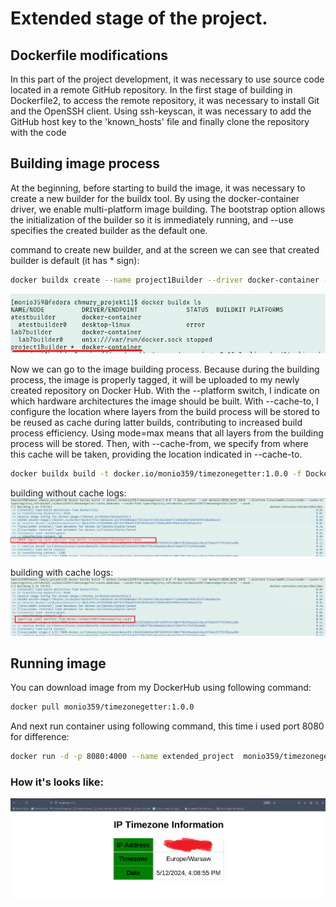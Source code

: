 # Extended stage of the project.


## Dockerfile modifications 
In this part of the project development, it was necessary to use source code located in a remote GitHub repository. In the first stage of building in Dockerfile2, to access the remote repository, it was necessary to install Git and the OpenSSH client. Using ssh-keyscan, it was necessary to add the GitHub host key to the 'known_hosts' file and finally clone the repository with the code


## Building image process
At the beginning, before starting to build the image, it was necessary to create a new builder for the buildx tool. By using the docker-container driver, we enable multi-platform image building. The bootstrap option allows the initialization of the builder so it is immediately running, and --use specifies the created builder as the default one.

command to create new builder, and at the screen we can see that created builder is default (it has * sign):

```bash
docker buildx create --name project1Builder --driver docker-container --bootstrap --use
```

![](./previews/step2/docker_buildx_ls.png)

Now we can go to the image building process. Because during the building process, the image is properly tagged, it will be uploaded to my newly created repository on Docker Hub. With the --platform switch, I indicate on which hardware architectures the image should be built. With --cache-to, I configure the location where layers from the build process will be stored to be reused as cache during latter builds, contributing to increased build process efficiency. Using mode=max means that all layers from the building process will be stored. Then, with --cache-from, we specify from where this cache will be taken, providing the location indicated in --cache-to.

```bash
docker buildx build -t docker.io/monio359/timezonegetter:1.0.0 -f Dockerfile2  --ssh default=$SSH_AUTH_SOCK  --platform linux/amd64,linux/arm64 --cache-to type=registry,ref=docker.io/monio359/timezonegetter:cache,mode=max --cache-from type=registry,ref=docker.io/monio359/timezonegetter:cache  --push .
```

building without cache logs:
![](./previews/step2/build_without_cache.png)

building with cache logs:
![](./previews/step2/importing_cache.png)

## Running image 

You can download image from my DockerHub using following command:

```bash
docker pull monio359/timezonegetter:1.0.0
```

And next run container using following command, this time i used port 8080 for difference:
```bash
docker run -d -p 8080:4000 --name extended_project  monio359/timezonegetter:1.0.0 
```

### How it's looks like:

![](./previews/step2/working_extended_app.png)



